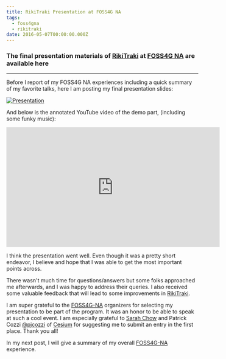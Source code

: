 ```yaml
---
title: RikiTraki Presentation at FOSS4G NA
tags:
  - foss4gna
  - rikitraki
date: 2016-05-07T00:00:00.000Z
---
```

### The final presentation materials of [RikiTraki](https://www.rikitraki.com) at [FOSS4G NA](https://2016.foss4g-na.org/session/visualizing-gps-tracks-rikitraki.html) are available here

---
Before I report of my FOSS4G NA experiences including a quick summary of my favorite talks, here I am posting my final presentation slides:

<!--more-->

[![Presentation](/images/uploads/FOSS4GNA2016Morin.jpg)](/images/uploads/FOSS4GNA2016Morin.pdf)

And below is the annotated YouTube video of the demo part, (including some funky music):

<p align="center">
<iframe width="560" height="315" src="https://www.youtube.com/embed/1c4DEHj9gJU" frameborder="0" allowfullscreen></iframe>
</p>

I think the presentation went well. Even though it was a pretty short endeavor, I believe and hope that I was able to get the most important points across.

There wasn't much time for questions/answers but some folks approached me afterwards, and I was happy to address their queries. I also received some valuable feedback that will lead to some improvements in [RikiTraki](https://www.rikitraki.com).

I am super grateful to the [FOSS4G-NA](https://2016.foss4g-na.org/) organizers for selecting my presentation to be part of the program. It was an honor to be able to speak at such a cool event. I am especially grateful to [Sarah Chow](https://www.linkedin.com/in/s1chow) and Patrick Cozzi [@pjcozzi](https://twitter.com/pjcozzi) of [Cesium](http://cesiumjs.org/) for suggesting me to submit an entry in the first place. Thank you all!

In my next post, I will give a summary of my overall [FOSS4G-NA](https://2016.foss4g-na.org/) experience.
